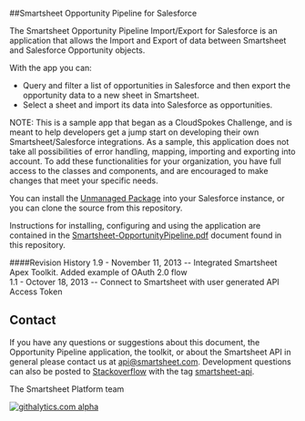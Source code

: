 ##Smartsheet Opportunity Pipeline for Salesforce

The Smartsheet Opportunity Pipeline Import/Export for Salesforce is an application that allows the Import and Export of data between Smartsheet and Salesforce Opportunity objects.
With the app you can:*  Query and filter a list of opportunities in Salesforce and then export theopportunity data to a new sheet in Smartsheet.*  Select a sheet and import its data into Salesforce as opportunities.
NOTE: This is a sample app that began as a CloudSpokes Challenge, and is meant to help developers get a jump start on developing their own Smartsheet/Salesforce integrations. As a sample, this application does not take all possibilities of error handling, mapping, importing and exporting into account. To add these functionalities for your organization, you have full access to the classes and components, and are encouraged to make changes that meet your specific needs.
You can install the [Unmanaged Package](https://login.salesforce.com/packaging/installPackage.apexp?p0=04ti00000004HYn) into your Salesforce instance, or you can clone the source from this repository.
Instructions for installing, configuring and using the application are contained in the 
[Smartsheet-OpportunityPipeline.pdf](https://github.com/smartsheet-platform/Smartsheet-Opportunity-Pipeline-for-Salesforce/blob/master/Smartsheet-OpportunityPipeline.pdf) document found in this repository. 

####Revision History
1.9 - November 11, 2013 -- Integrated Smartsheet Apex Toolkit. Added example of OAuth 2.0 flow  
1.1 - Octover 18, 2013 -- Connect to Smartsheet with user generated API Access Token  


## Contact
If you have any questions or suggestions about this document, the Opportunity Pipeline application, the toolkit, or about the Smartsheet API in general please contact us at api@smartsheet.com. Development questions can also be posted to [Stackoverflow](http://stackoverflow.com/) with the tag [smartsheet-api](http://stackoverflow.com/questions/tagged/smartsheet-api).  


The Smartsheet Platform team


[![githalytics.com alpha](https://cruel-carlota.pagodabox.com/2767edac14b600e7d2463c462d047d5e "githalytics.com")](http://githalytics.com/smartsheet-platform/Smartsheet-Opportunity-Pipeline-for-Salesforce)
